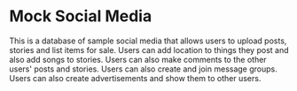 # Mock Social Media

This is a database of sample social media that allows users to upload posts, stories and list items for sale. Users can add location to things they post and also add songs to stories. Users can also make comments to the other users' posts and stories. Users can also create and join message groups. Users can also create advertisements and show them to other users.
